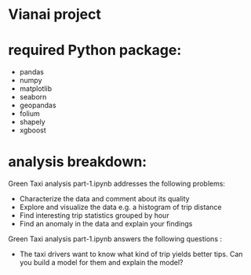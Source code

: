 # Vianai project 
# required Python package: 
- pandas
- numpy
- matplotlib
- seaborn
- geopandas
- folium
- shapely
- xgboost

# analysis breakdown:
Green Taxi analysis part-1.ipynb addresses the following problems:
- Characterize the data and comment about its quality
- Explore and visualize the data e.g. a histogram of trip distance
- Find interesting trip statistics grouped by hour
- Find an anomaly in the data and explain your findings

Green Taxi analysis part-1.ipynb answers the following questions :
- The taxi drivers want to know what kind of trip yields better tips. Can you build a model for them and explain the model?
